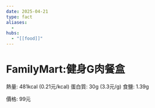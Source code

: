 ```yaml
---
date: 2025-04-21
type: fact
aliases:
  -
hubs:
  - "[[food]]"
---
```


# FamilyMart:健身G肉餐盒

熱量: 481kcal (0.21元/kcal)
蛋白質: 30g (3.3元/g)
食鹽: 1.39g

價格: 99元

